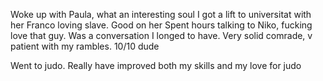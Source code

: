 Woke up with Paula, what an interesting soul
I got a lift to universitat with her Franco loving slave. Good on her 
Spent hours talking to Niko, fucking love that guy. Was a conversation I longed to have. Very solid comrade, v patient with my rambles. 10/10 dude

Went to judo. Really have improved both my skills and my love for judo